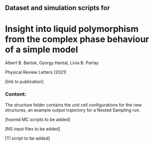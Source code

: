 ## Dataset and simulation scripts for
# Insight into liquid polymorphism from the complex phase behaviour of a simple model

Albert B. Bartok, Gyorgy Hantal, Livia B. Partay

Physical Review Letters (2021)

[link to publication]

### Content:

The structure folder contains the unit cell configurations for the new structures, 
an example output trajectory for a Nested Sampling run.

[hoomd MC scripts to be added]

[NS input files to be added]

[TI script to be added] 
